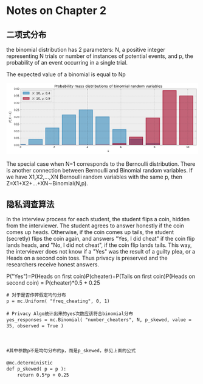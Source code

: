 Notes on Chapter 2  
========================================

## 二项式分布  

the binomial distribution has 2 parameters: N, a positive integer representing N trials or number of instances of potential events, and p, the probability of an event occurring in a single trial.  

The expected value of a binomial is equal to Np  

![bayesian framework](images/binomial.png)  

The special case when N=1 corresponds to the Bernoulli distribution. There is another connection between Bernoulli and Binomial random variables. If we have X1,X2,...,XN Bernoulli random variables with the same p, then Z=X1+X2+...+XN∼Binomial(N,p).  

## 隐私调查算法

In the interview process for each student, the student flips a coin, hidden from the interviewer. The student agrees to answer honestly if the coin comes up heads. Otherwise, if the coin comes up tails, the student (secretly) flips the coin again, and answers "Yes, I did cheat" if the coin flip lands heads, and "No, I did not cheat", if the coin flip lands tails. This way, the interviewer does not know if a "Yes" was the result of a guilty plea, or a Heads on a second coin toss. Thus privacy is preserved and the researchers receive honest answers.  

P("Yes")=P(Heads on first coin)P(cheater)+P(Tails on first coin)P(Heads on second coin)
             = P(cheater)*0.5 + 0.25

	# 对于是否作弊假定均匀分布
	p = mc.Uniform( "freq_cheating", 0, 1) 

	# Privacy Algo统计出来的yes次数应该符合binomial分布
	yes_responses = mc.Binomial( "number_cheaters", N, p_skewed, value = 35, observed = True )

	 

	#其中参数p不是均匀分布的p，而是p_skewed，参见上面的公式

	@mc.deterministic
	def p_skewed( p = p ):
	    return 0.5*p + 0.25

 




